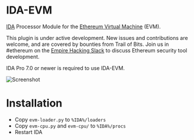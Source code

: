 # IDA-EVM
[IDA](https://www.hex-rays.com/products/ida/) Processor Module for the [Ethereum Virtual Machine](https://github.com/trailofbits/evm-opcodes) (EVM).

This plugin is under active development. New issues and contributions are welcome, and are covered by bounties from Trail of Bits. Join us in #ethereum on the [Empire Hacking Slack](https://slack.empirehacking.nyc) to discuss Ethereum security tool development.

IDA Pro 7.0 or newer is required to use IDA-EVM.

![Screenshot](/images/screenshot.png)

# Installation
* Copy `evm-loader.py` to `%IDA%/loaders`
* Copy `evm-cpu.py` and `evm-cpu/` to `%IDA%/procs`
* Restart IDA
